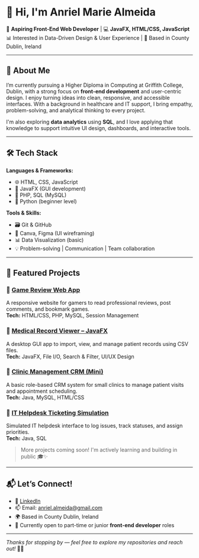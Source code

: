 # 👋 Hi, I'm Anriel Marie Almeida

🎨 **Aspiring Front-End Web Developer** | 💻 **JavaFX, HTML/CSS, JavaScript**  
📊 Interested in Data-Driven Design & User Experience | 📍 Based in County Dublin, Ireland  

---

## 🚀 About Me

I’m currently pursuing a Higher Diploma in Computing at Griffith College, Dublin, with a strong focus on **front-end development** and user-centric design. I enjoy turning ideas into clean, responsive, and accessible interfaces. With a background in healthcare and IT support, I bring empathy, problem-solving, and analytical thinking to every project.

I'm also exploring **data analytics** using **SQL**, and I love applying that knowledge to support intuitive UI design, dashboards, and interactive tools.

---

## 🛠 Tech Stack

**Languages & Frameworks:**  
- 🌐 HTML, CSS, JavaScript  
- 🎯 JavaFX (GUI development)  
- 🐘 PHP, SQL (MySQL)  
- 🐍 Python (beginner level)

**Tools & Skills:**  
- 🗃 Git & GitHub  
- 🎨 Canva, Figma (UI wireframing)  
- 📊 Data Visualization (basic)  
- 💡 Problem-solving | Communication | Team collaboration

---

## 📂 Featured Projects

### 🔹 [Game Review Web App](#)
A responsive website for gamers to read professional reviews, post comments, and bookmark games.  
**Tech:** HTML/CSS, PHP, MySQL, Session Management  

### 🔹 [Medical Record Viewer – JavaFX](#)
A desktop GUI app to import, view, and manage patient records using CSV files.  
**Tech:** JavaFX, File I/O, Search & Filter, UI/UX Design  

### 🔹 [Clinic Management CRM (Mini)](#)
A basic role-based CRM system for small clinics to manage patient visits and appointment scheduling.  
**Tech:** Java, MySQL, HTML/CSS  

### 🔹 [IT Helpdesk Ticketing Simulation](#)
Simulated IT helpdesk interface to log issues, track statuses, and assign priorities.  
**Tech:** Java, SQL  

> More projects coming soon! I'm actively learning and building in public 🎓✨

---

## 📬 Let’s Connect!

- 💼 [LinkedIn](https://www.linkedin.com/in/anriel-almeida)  
- 📫 Email: anriel.almeida@gmail.com  
- 🌍 Based in County Dublin, Ireland  
- 🌱 Currently open to part-time or junior **front-end developer** roles

---

*Thanks for stopping by — feel free to explore my repositories and reach out!* 👩‍💻

